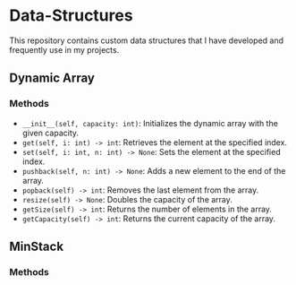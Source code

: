 # Data-Structures
This repository contains custom data structures that I have developed and frequently use in my projects.

##  Dynamic Array
### Methods

- `__init__(self, capacity: int)`: Initializes the dynamic array with the given capacity.
- `get(self, i: int) -> int`: Retrieves the element at the specified index.
- `set(self, i: int, n: int) -> None`: Sets the element at the specified index.
- `pushback(self, n: int) -> None`: Adds a new element to the end of the array.
- `popback(self) -> int`: Removes the last element from the array.
- `resize(self) -> None`: Doubles the capacity of the array.
- `getSize(self) -> int`: Returns the number of elements in the array.
- `getCapacity(self) -> int`: Returns the current capacity of the array.

## MinStack
### Methods
